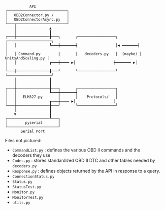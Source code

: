 ```
           API
┌───────────────────────────┐
│   OBD2Connector.py /      │
│   OBD2ConnectorAsync.py   │
└───┰───────────────────────┘
    ┃               ▲
    ┃               ┃
┌───╂───────────────╂───┐       ┌─────────────────┐          ┌────────────────────┐
│   ┃               ┗━━━┿━━━━━━━┥                 │◀ ━━━━━━━┥                    │
│   ┃ Command.py        │       │   decoders.py   │  (maybe) │ UnitsAndScaling.py │
│   ┃               ┏━━━┿━━━━ ▶│                 ┝━━━━━━━ ▶│                    │
└───╂───────────────╂───┘       └─────────────────┘          └────────────────────┘
    ┃               ┃
    ┃               ┃
┌───╂───────────────╂───┐       ┌─────────────────┐
│   ┃               ┗━━━┿━━━━━━━┥                 │
│   ┃   ELM327.py       │       │    Protocols/   │
│   ┃               ┏━━━┿━━━━ ▶│                 │
└───╂───────────────╂───┘       └─────────────────┘
    ┃               ┃
    ▼               ┃
┌───────────────────┸───┐
│        pyserial       │
└───────────────────────┘
       Serial Port
```

Files not pictured:

- `CommandList.py` : defines the various OBD II commands and the decoders they use
- `Codes.py` : stores standardized OBD II DTC and other tables needed by `decoders.py`
- `Response.py` : defines objects returned by the API in response to a query.
- `ConnectionStatus.py`
- `Status.py`
- `StatusTest.py`
- `Monitor.py`
- `MonitorTest.py`
- `utils.py`
